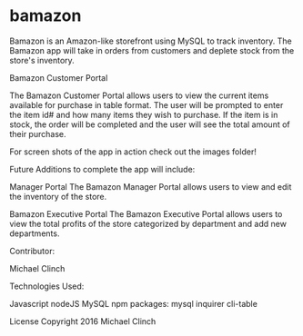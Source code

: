 # bamazon
Bamazon is an Amazon-like storefront using MySQL to track inventory. The Bamazon app will take in orders from customers and deplete stock from the store's inventory. 

Bamazon Customer Portal

The Bamazon Customer Portal allows users to view the current items available for purchase in table format. The user will be prompted to enter the item id# and how many items they wish to purchase. If the item is in stock, the order will be completed and the user will see the total amount of their purchase.

For screen shots of the app in action check out the images folder!

Future Additions to complete the app will include: 

Manager Portal
The Bamazon Manager Portal allows users to view and edit the inventory of the store.

Bamazon Executive Portal
The Bamazon Executive Portal allows users to view the total profits of the store categorized by department and add new departments.


Contributor:

Michael Clinch 

Technologies Used:

Javascript
nodeJS
MySQL
npm packages:
mysql
inquirer
cli-table

License
Copyright 2016 Michael Clinch

